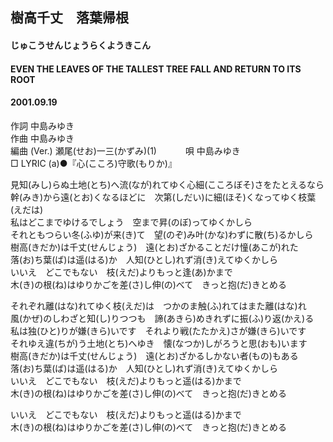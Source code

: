 ## 樹高千丈　落葉帰根
#### じゅこうせんじょうらくようきこん
#### EVEN THE LEAVES OF THE TALLEST TREE FALL AND RETURN TO ITS ROOT
#### 2001.09.19


作詞     中島みゆき　　　　　   
作曲      中島みゆき  　　　   
編曲 (Ver.) 瀬尾(せお)一三(かずみ)(1)　　　
唄     中島みゆき     
□ LYRIC (a)●『心(こころ)守歌(もりか)』  
   
   
見知(みし)らぬ土地(とち)へ流(なが)れてゆく心細(こころぼそ)さをたとえるなら   
幹(みき)から遠(とお)くなるほどに　次第(しだい)に細(ほそ)くなってゆく枝葉(えだは)   
私はどこまでゆけるでしょう　空まで昇(のぼ)ってゆくかしら   
それともつらい冬(ふゆ)が来(き)て　望(のぞ)み叶(かな)わずに散(ち)るかしら   
樹高(きだか)は千丈(せんじょう)　遠(とお)ざかることだけ憧(あこが)れた   
落(お)ち葉(ば)は遥(はる)か　人知(ひとし)れず消(き)えてゆくかしら   
いいえ　どこでもない　枝(えだ)よりもっと逢(あ)かまで   
木(き)の根(ね)はゆりかごを差(さ)し伸(の)べて　きっと抱(だ)きとめる   
   
それぞれ離(はな)れてゆく枝(えだ)は　つかのま触(ふ)れてはまた離(はな)れ   
風(かぜ)のしわざと知(し)りつつも　諦(あきら)めきれずに振(ふ)り返(かえ)る   
私は独(ひと)りが嫌(きら)いです　それより戦(たたかえ)さが嫌(きら)いです   
それゆえ違(ちが)う土地(とち)へゆき　懐(なつか)しがろうと思(おも)います   
樹高(きだか)は千丈(せんじょう)　遠(とお)ざかるしかない者(もの)もある   
落(お)ち葉(ば)は遥(はる)か　人知(ひとし)れず消(き)えてゆくかしら   
いいえ　どこでもない　枝(えだ)よりもっと遥(はる)かまで   
木(き)の根(ね)はゆりかごを差(さ)し伸(の)べて　きっと抱(だ)きとめる   
   
いいえ　どこでもない　枝(えだ)よりもっと遥(はる)かまで   
木(き)の根(ね)はゆりかごを差(さ)し伸(の)べて　きっと抱(だ)きとめる   